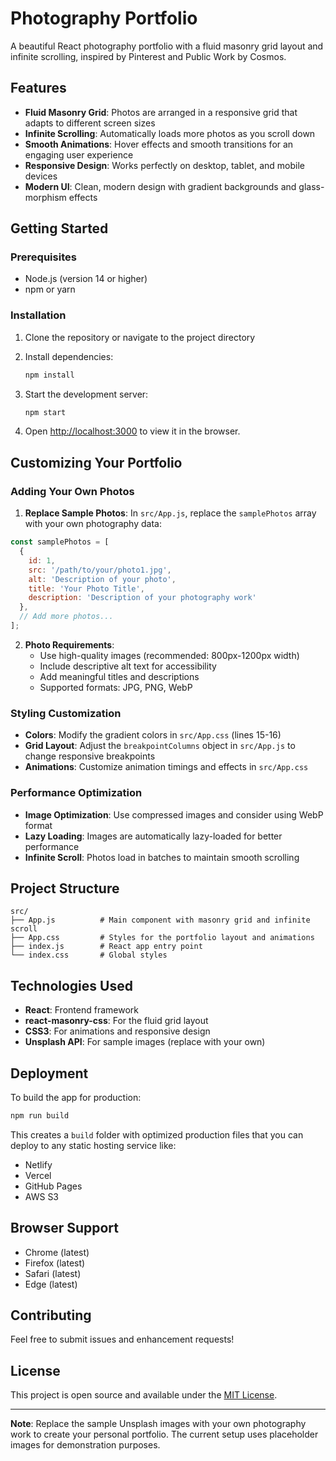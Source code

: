 # Photography Portfolio

A beautiful React photography portfolio with a fluid masonry grid layout and infinite scrolling, inspired by Pinterest and Public Work by Cosmos.

## Features

- **Fluid Masonry Grid**: Photos are arranged in a responsive grid that adapts to different screen sizes
- **Infinite Scrolling**: Automatically loads more photos as you scroll down
- **Smooth Animations**: Hover effects and smooth transitions for an engaging user experience
- **Responsive Design**: Works perfectly on desktop, tablet, and mobile devices
- **Modern UI**: Clean, modern design with gradient backgrounds and glass-morphism effects

## Getting Started

### Prerequisites

- Node.js (version 14 or higher)
- npm or yarn

### Installation

1. Clone the repository or navigate to the project directory
2. Install dependencies:
   ```bash
   npm install
   ```

3. Start the development server:
   ```bash
   npm start
   ```

4. Open [http://localhost:3000](http://localhost:3000) to view it in the browser.

## Customizing Your Portfolio

### Adding Your Own Photos

1. **Replace Sample Photos**: In `src/App.js`, replace the `samplePhotos` array with your own photography data:

```javascript
const samplePhotos = [
  {
    id: 1,
    src: '/path/to/your/photo1.jpg',
    alt: 'Description of your photo',
    title: 'Your Photo Title',
    description: 'Description of your photography work'
  },
  // Add more photos...
];
```

2. **Photo Requirements**:
   - Use high-quality images (recommended: 800px-1200px width)
   - Include descriptive alt text for accessibility
   - Add meaningful titles and descriptions
   - Supported formats: JPG, PNG, WebP

### Styling Customization

- **Colors**: Modify the gradient colors in `src/App.css` (lines 15-16)
- **Grid Layout**: Adjust the `breakpointColumns` object in `src/App.js` to change responsive breakpoints
- **Animations**: Customize animation timings and effects in `src/App.css`

### Performance Optimization

- **Image Optimization**: Use compressed images and consider using WebP format
- **Lazy Loading**: Images are automatically lazy-loaded for better performance
- **Infinite Scroll**: Photos load in batches to maintain smooth scrolling

## Project Structure

```
src/
├── App.js          # Main component with masonry grid and infinite scroll
├── App.css         # Styles for the portfolio layout and animations
├── index.js        # React app entry point
└── index.css       # Global styles
```

## Technologies Used

- **React**: Frontend framework
- **react-masonry-css**: For the fluid grid layout
- **CSS3**: For animations and responsive design
- **Unsplash API**: For sample images (replace with your own)

## Deployment

To build the app for production:

```bash
npm run build
```

This creates a `build` folder with optimized production files that you can deploy to any static hosting service like:

- Netlify
- Vercel
- GitHub Pages
- AWS S3

## Browser Support

- Chrome (latest)
- Firefox (latest)
- Safari (latest)
- Edge (latest)

## Contributing

Feel free to submit issues and enhancement requests!

## License

This project is open source and available under the [MIT License](LICENSE).

---

**Note**: Replace the sample Unsplash images with your own photography work to create your personal portfolio. The current setup uses placeholder images for demonstration purposes.
